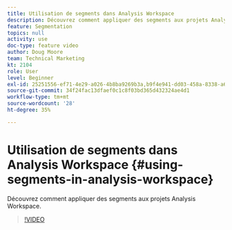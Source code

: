 ```yaml
---
title: Utilisation de segments dans Analysis Workspace
description: Découvrez comment appliquer des segments aux projets Analysis Workspace.
feature: Segmentation
topics: null
activity: use
doc-type: feature video
author: Doug Moore
team: Technical Marketing
kt: 2104
role: User
level: Beginner
exl-id: 25251556-ef71-4e29-a026-4b8ba9269b3a,b9f4e941-dd03-458a-8338-a6a19244e588
source-git-commit: 34f24fac13dfaef0c1c8f03bd365d432324ae4d1
workflow-type: tm+mt
source-wordcount: '28'
ht-degree: 35%

---
```


# Utilisation de segments dans Analysis Workspace {#using-segments-in-analysis-workspace}

Découvrez comment appliquer des segments aux projets Analysis Workspace.

>[!VIDEO](https://video.tv.adobe.com/v/23977/?quality=12)
